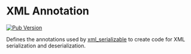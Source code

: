 # XML Annotation

[![Pub Version](https://img.shields.io/pub/v/xml_annotation)](https://pub.dev/packages/xml_annotation)

Defines the annotations used by [xml_serializable] to create code for XML serialization and deserialization.

[xml_serializable]: https://pub.dev/packages/xml_serializable
